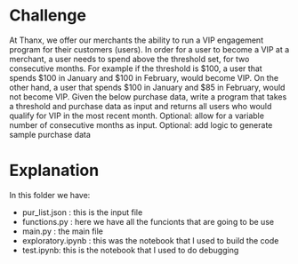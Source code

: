 # Challenge

At Thanx, we offer our merchants the ability to run a VIP engagement program
for their customers (users). In order for a user to become a VIP at a
merchant, a user needs to spend above the threshold set, for two consecutive
months.
For example if the threshold is $100, a user that spends $100 in January and
$100 in February, would become VIP. On the other hand, a user that spends
$100 in January and $85 in February, would not become VIP.
Given the below purchase data, write a program that takes a threshold and
purchase data as input and returns all users who would qualify for VIP in the
most recent month.
Optional: allow for a variable number of consecutive months as input.
Optional: add logic to generate sample purchase data

# Explanation 
In this folder we have:
* pur_list.json : this is the input file
* functions.py : here we have all the funcionts that are going to be use
* main.py : the main file
* exploratory.ipynb : this was the notebook that I used to build the code
* test.ipynb: this is the notebook that I used to do debugging 
